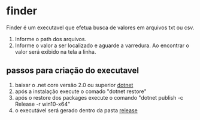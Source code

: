 # finder
Finder é um executavel que efetua busca de valores em arquivos txt ou csv.
1. Informe o path dos arquivos.
2. Informe o valor a ser localizado e aguarde a varredura.
Ao encontrar o valor será exibido na tela a linha.

## passos para criação do executavel

1. baixar o .net core versão 2.0 ou superior [dotnet](https://dotnet.microsoft.com/download)
2. após a instalação execute o comado "dotnet restore"
3. após o restore dos packages execute o comando "dotnet publish -c Release -r win10-x64"
4. o executável será gerado dentro da pasta [release](src\Finder\bin\Release\netcoreapp2.2\win10-x64)
